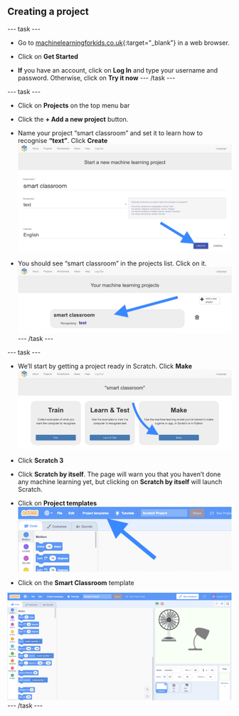 ## Creating a project

--- task ---
+ Go to [machinelearningforkids.co.uk](https://machinelearningforkids.co.uk/){:target="_blank"} in a web browser. 

+ Click on **Get Started**

+ **If** you have an account, click on **Log In** and type your username and password. Otherwise, click on **Try it now**
--- /task ---

--- task ---
+ Click on **Projects** on the top menu bar

+ Click the **+ Add a new project** button.

+ Name your project “smart classroom” and set it to learn how to recognise **“text”**.  Click **Create**
![Creating a project](images/create-project-annotated.png)

+ You should see “smart classroom” in the projects list. Click on it.
![Project list with smart classroom listed](images/projects-list-annotated.png)
--- /task ---

--- task ---
+ We’ll start by getting a project ready in Scratch. Click **Make**
![Project main menu](images/project-make-annotated.png)

+ Click **Scratch 3**

+ Click **Scratch by itself**. The page will warn you that you haven’t done any machine learning yet, but clicking on **Scratch by itself** will launch Scratch.

+ Click on **Project templates**
![Scratch menu bar](images/project-templates-annotated.png)

+ Click on the **Smart Classroom** template

![Scratch template project](images/scratch-template.png)
--- /task ---